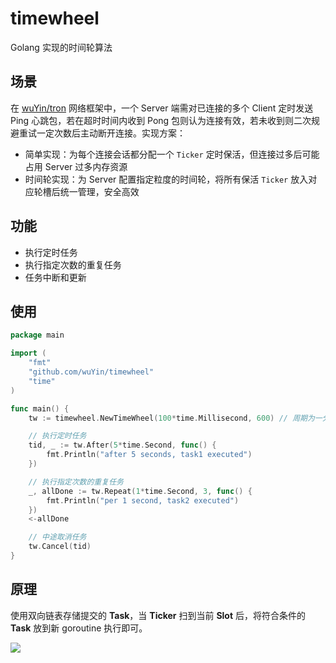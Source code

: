 # timewheel

Golang 实现的时间轮算法

## 场景

在 [wuYin/tron](https://github.com/wuYin/tron) 网络框架中，一个 Server 端需对已连接的多个 Client 定时发送 Ping 心跳包，若在超时时间内收到 Pong 包则认为连接有效，若未收到则二次规避重试一定次数后主动断开连接。实现方案：

- 简单实现：为每个连接会话都分配一个 `Ticker` 定时保活，但连接过多后可能占用 Server 过多内存资源
- 时间轮实现：为 Server 配置指定粒度的时间轮，将所有保活 `Ticker` 放入对应轮槽后统一管理，安全高效

## 功能

- 执行定时任务
- 执行指定次数的重复任务
- 任务中断和更新

## 使用

```go
package main

import (
	"fmt"
	"github.com/wuYin/timewheel"
	"time"
)

func main() {
	tw := timewheel.NewTimeWheel(100*time.Millisecond, 600) // 周期为一分钟

	// 执行定时任务
	tid, _ := tw.After(5*time.Second, func() {
		fmt.Println("after 5 seconds, task1 executed")
	})

	// 执行指定次数的重复任务
	_, allDone := tw.Repeat(1*time.Second, 3, func() {
		fmt.Println("per 1 second, task2 executed")
	})
	<-allDone

	// 中途取消任务
	tw.Cancel(tid)
}

```



## 原理

使用双向链表存储提交的 **Task**，当 **Ticker** 扫到当前 **Slot** 后，将符合条件的 **Task** 放到新 goroutine 执行即可。

 <img src="https://images.yinzige.com/2019-03-15-tw.jpg"/>
